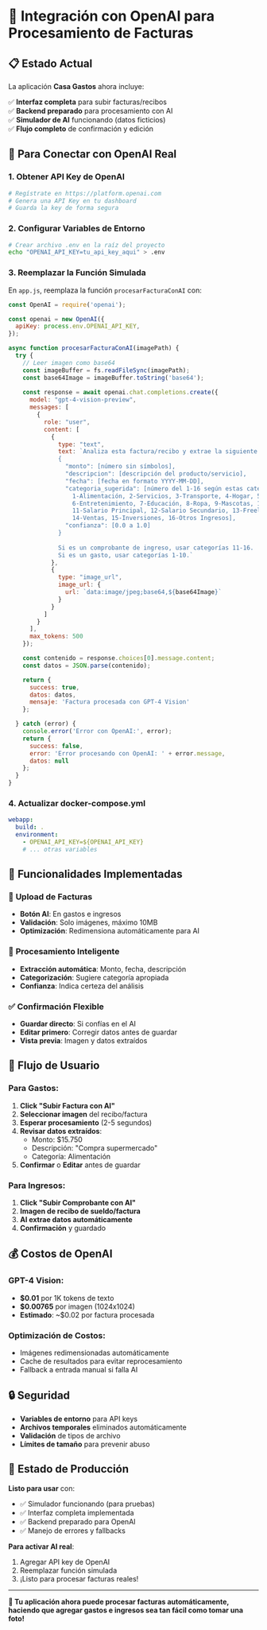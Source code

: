# 🤖 Integración con OpenAI para Procesamiento de Facturas

## 📋 Estado Actual

La aplicación **Casa Gastos** ahora incluye:

✅ **Interfaz completa** para subir facturas/recibos  
✅ **Backend preparado** para procesamiento con AI  
✅ **Simulador de AI** funcionando (datos ficticios)  
✅ **Flujo completo** de confirmación y edición  

## 🔧 Para Conectar con OpenAI Real

### 1. **Obtener API Key de OpenAI**
```bash
# Regístrate en https://platform.openai.com
# Genera una API Key en tu dashboard
# Guarda la key de forma segura
```

### 2. **Configurar Variables de Entorno**
```bash
# Crear archivo .env en la raíz del proyecto
echo "OPENAI_API_KEY=tu_api_key_aqui" > .env
```

### 3. **Reemplazar la Función Simulada**

En `app.js`, reemplaza la función `procesarFacturaConAI` con:

```javascript
const OpenAI = require('openai');

const openai = new OpenAI({
  apiKey: process.env.OPENAI_API_KEY,
});

async function procesarFacturaConAI(imagePath) {
  try {
    // Leer imagen como base64
    const imageBuffer = fs.readFileSync(imagePath);
    const base64Image = imageBuffer.toString('base64');
    
    const response = await openai.chat.completions.create({
      model: "gpt-4-vision-preview",
      messages: [
        {
          role: "user",
          content: [
            {
              type: "text",
              text: `Analiza esta factura/recibo y extrae la siguiente información en formato JSON:
              {
                "monto": [número sin símbolos],
                "descripcion": [descripción del producto/servicio],
                "fecha": [fecha en formato YYYY-MM-DD],
                "categoria_sugerida": [número del 1-16 según estas categorías:
                  1-Alimentación, 2-Servicios, 3-Transporte, 4-Hogar, 5-Salud, 
                  6-Entretenimiento, 7-Educación, 8-Ropa, 9-Mascotas, 10-Otros,
                  11-Salario Principal, 12-Salario Secundario, 13-Freelance, 
                  14-Ventas, 15-Inversiones, 16-Otros Ingresos],
                "confianza": [0.0 a 1.0]
              }
              
              Si es un comprobante de ingreso, usar categorías 11-16.
              Si es un gasto, usar categorías 1-10.`
            },
            {
              type: "image_url",
              image_url: {
                url: `data:image/jpeg;base64,${base64Image}`
              }
            }
          ]
        }
      ],
      max_tokens: 500
    });

    const contenido = response.choices[0].message.content;
    const datos = JSON.parse(contenido);

    return {
      success: true,
      datos: datos,
      mensaje: 'Factura procesada con GPT-4 Vision'
    };

  } catch (error) {
    console.error('Error con OpenAI:', error);
    return {
      success: false,
      error: 'Error procesando con OpenAI: ' + error.message,
      datos: null
    };
  }
}
```

### 4. **Actualizar docker-compose.yml**
```yaml
webapp:
  build: .
  environment:
    - OPENAI_API_KEY=${OPENAI_API_KEY}
    # ... otras variables
```

## 🎯 Funcionalidades Implementadas

### 📸 **Upload de Facturas**
- **Botón AI**: En gastos e ingresos
- **Validación**: Solo imágenes, máximo 10MB
- **Optimización**: Redimensiona automáticamente para AI

### 🤖 **Procesamiento Inteligente**
- **Extracción automática**: Monto, fecha, descripción
- **Categorización**: Sugiere categoría apropiada
- **Confianza**: Indica certeza del análisis

### ✅ **Confirmación Flexible**
- **Guardar directo**: Si confías en el AI
- **Editar primero**: Corregir datos antes de guardar
- **Vista previa**: Imagen y datos extraídos

## 🔄 Flujo de Usuario

### Para Gastos:
1. **Click "Subir Factura con AI"**
2. **Seleccionar imagen** del recibo/factura
3. **Esperar procesamiento** (2-5 segundos)
4. **Revisar datos extraídos**:
   - Monto: $15.750
   - Descripción: "Compra supermercado"
   - Categoría: Alimentación
5. **Confirmar** o **Editar** antes de guardar

### Para Ingresos:
1. **Click "Subir Comprobante con AI"**
2. **Imagen de recibo de sueldo/factura**
3. **AI extrae datos automáticamente**
4. **Confirmación** y guardado

## 💰 Costos de OpenAI

### **GPT-4 Vision**:
- **$0.01** por 1K tokens de texto
- **$0.00765** por imagen (1024x1024)
- **Estimado**: ~$0.02 por factura procesada

### **Optimización de Costos**:
- Imágenes redimensionadas automáticamente
- Cache de resultados para evitar reprocesamiento
- Fallback a entrada manual si falla AI

## 🔒 Seguridad

- **Variables de entorno** para API keys
- **Archivos temporales** eliminados automáticamente
- **Validación** de tipos de archivo
- **Límites de tamaño** para prevenir abuso

## 🚀 Estado de Producción

**Listo para usar** con:
- ✅ Simulador funcionando (para pruebas)
- ✅ Interfaz completa implementada
- ✅ Backend preparado para OpenAI
- ✅ Manejo de errores y fallbacks

**Para activar AI real**:
1. Agregar API key de OpenAI
2. Reemplazar función simulada
3. ¡Listo para procesar facturas reales!

---

**🎉 Tu aplicación ahora puede procesar facturas automáticamente, haciendo que agregar gastos e ingresos sea tan fácil como tomar una foto!**